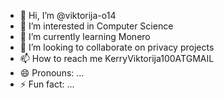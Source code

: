 - 👋 Hi, I’m @viktorija-o14
- 👀 I’m interested in Computer Science
- 🌱 I’m currently learning Monero
- 💞️ I’m looking to collaborate on privacy projects
- 📫 How to reach me KerryViktorija100ATGMAIL
- 😄 Pronouns: ...
- ⚡ Fun fact: ...

<!---
viktorija-o14/viktorija-o14 is a ✨ special ✨ repository because its `README.md` (this file) appears on your GitHub profile.
You can click the Preview link to take a look at your changes.
--->
